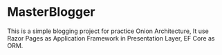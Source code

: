 # MasterBlogger
This is a simple blogging project for practice Onion Architecture, It use Razor Pages as Application Framework in Presentation Layer, EF Core as ORM.
